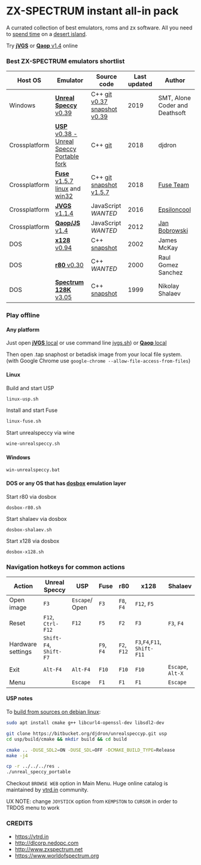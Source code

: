 
# ZX-SPECTRUM instant all-in pack

A currated collection of best emulators, roms and zx software.
All you need to [spend time](overboot.asm) on a [desert island](#play-offline).

Try [**jVGS**](https://reefactor.github.io/zx-spectrum-instapack/emul/jVGS/jvgs-offline.html) 
or [**Qaop** v1.4](https://reefactor.github.io/zx-spectrum-instapack/emul/QAOP/qaop.html#ay#128) online


### Best ZX-SPECTRUM emulators shortlist

|Host OS|Emulator| Source code |Last updated| Author |
|---|---|---|---|---|
|Windows|[**Unreal Speccy** v0.39](emul/US0.39.0/)| C++ [git v0.37](https://github.com/mkoloberdin/unrealspeccy) [snapshot v0.39](http://dlcorp.nedopc.com/viewforum.php?f=27)|2019| SMT, Alone Coder and Deathsoft |
|Crossplatform|[**USP** v0.38 - Unreal Speccy Portable fork](emul/usp)| C++ [git](https://bitbucket.org/djdron/unrealspeccyp)|2018| djdron |
|Crossplatform|[**Fuse** v1.5.7 linux](linux-fuse.sh) and [win32](emul/src/fuse-1.5.7-win32/)| C++ [git](http://fuse-emulator.sourceforge.net/#Source) [snapshot v1.5.7](emul/src/fuse-1.5.7.tar.gz) |2018| [Fuse Team](http://fuse-emulator.sourceforge.net) |
|Crossplatform|[**JVGS** v1.1.4](emul/jVGS/)|JavaScript *WANTED*|2016| [Epsiloncool](https://viva-games.ru/) |
|Crossplatform|[**Qaop/JS** v1.4](emul/QAOP/)|JavaScript *WANTED*|2012| [Jan Bobrowski](https://torinak.com/qaop) |
|DOS| [**x128** v0.94](emul/X128_094) | C++ [snapshot](emul/src/X128) | 2002 | James McKay |
|DOS| [**r80** v0.30](emul/R80V030) | C++ *WANTED* | 2000 | Raul Gomez Sanchez |
|DOS| [**Spectrum 128K** v3.05](emul/SHAL305) | C++ [snapshot](emul/src/SHAL305)| 1999 | Nikolay Shalaev |


### Play offline

#### Any platform

Just open [**jVGS** local](emul/jVGS/jvgs-offline.html) or use command line [jvgs.sh](jvgs.sh)) or [**Qaop** local](emul/QAOP/qaop.html#ay#128)

Then open .tap snaphost or betadisk image from your local file system.
(with Google Chrome use `google-chrome --allow-file-access-from-files`)



#### Linux

Build and start USP
```bash
linux-usp.sh
```

Install and start Fuse
```bash
linux-fuse.sh
```

Start unrealspeccy via wine
```bash
wine-unrealspeccy.sh
```

#### Windows
```
win-unrealspeccy.bat
```

#### DOS or any OS that has [dosbox](https://www.dosbox.com/download.php?main=1) emulation layer

Start r80 via dosbox
```
dosbox-r80.sh
```

Start shalaev via dosbox
```
dosbox-shalaev.sh
```

Start x128 via dosbox
```
dosbox-x128.sh
```

### Navigation hotkeys for common actions

|Action         |   Unreal Speccy |      USP |   Fuse           |r80|x128|Shalaev|
|---|------|---|---|---|---|---|
|Open image|  `F3`       |`Escape`/ Open| `F3`       |`F8`, `F4`|`F12`, `F5`|
|Reset          | `F12`, `Ctrl-F12`|  `F12` | `F5`      | `F2`| `F3`  | `F3`, `F4`|
|Hardware settings|`Shift-F4`, `Shift-F7`|  | `F9`, `F4`|`F2`, `F12`| `F3`,`F4`,`F11`, `Shift-F11`|    
|Exit              |    `Alt-F4`     | `Alt-F4` |   `F10` |`F10`|`F10`|`Escape`, `Alt-X`|
|Menu              |                   |  `Escape`| `F1`    | `F1`| `F1` | `Escape`|


#### USP notes

To [build from sources on debian linux](emul/build_usp_debian-ubuntu.sh):
```bash
sudo apt install cmake g++ libcurl4-openssl-dev libsdl2-dev

git clone https://bitbucket.org/djdron/unrealspeccyp.git usp
cd usp/build/cmake && mkdir build && cd build

cmake .. -DUSE_SDL2=ON -DUSE_SDL=OFF -DCMAKE_BUILD_TYPE=Release
make -j4

cp -r ../../../res .
./unreal_speccy_portable
```

Checkout `BROWSE WEB` option in Main Menu. 
Huge online catalog is maintained by [vtrd.in](https://vtrd.in) community. 

UX NOTE: change `JOYSTICK` option from `KEMPSTON` to `CURSOR` in order to TRDOS menu to work


### CREDITS
* https://vtrd.in
* http://dlcorp.nedopc.com
* http://www.zxspectrum.net
* https://www.worldofspectrum.org
